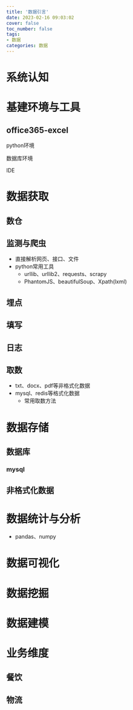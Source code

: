 ```yaml
---
title: '数据引言'
date: 2023-02-16 09:03:02
cover: false
toc_number: false
tags:
- 数据
categories: 数据
---
```


# 系统认知





# 基建环境与工具

## office365-excel



python环境

数据库环境

IDE



# 数据获取

## 数仓



## 监测与爬虫

- 直接解析网页、接口、文件
- python常用工具
  - urllib、urllib2、requests、scrapy
  - PhantomJS、beautifulSoup、Xpath(lxml)

## 埋点



## 填写



## 日志



## 取数

- txt、docx、pdf等非格式化数据
- mysql、redis等格式化数据
  - 常用取数方法

# 数据存储

## 数据库

### mysql



## 非格式化数据





# 数据统计与分析

- pandas、numpy

# 数据可视化





# 数据挖掘





# 数据建模



# 业务维度

## 餐饮



## 物流





